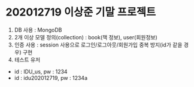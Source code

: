 # 202012719 이상준 기말 프로젝트
1) DB 사용 : MongoDB
2) 2개 이상 모델 정의(collection) : book(책 정보), user(회원정보)
3) 인증 사용 : session 사용으로 로그인/로그아웃/회원가입 중복 방지(id가 같을 경우) 구현
4) 테스트 유저
- id : IDU_us, pw : 1234
- id : idu202012719, pw : 1234a

